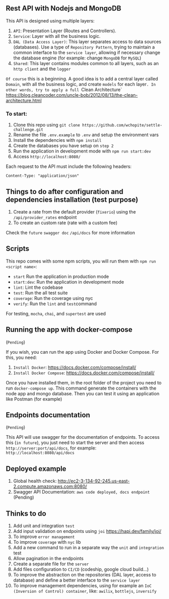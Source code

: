 ## Rest API with Nodejs and MongoDB

This API is designed using multiple layers:

1. `API`: Presentation Layer (Routes and Controllers).
2. `Service`: Layer with all the business logic.
3. `DAL (Data Access Layer)`: This layer separates access to data sources (databases). Use a type of `Repository Pattern`, trying to maintain a common interface to the `service layer`, allowing if necessary change the database engine (for example: change `MongoDB` for `MySQL`)
4. `Shared`: This layer contains modules common to all layers, such as an `http client` and the `logger`

`Of course` this is a beginning. A good idea is to add a central layer called `Domain`, with all the business logic, and create `models` for each layer`. In other words, try to apply a full `Clean Architecture`  https://blog.cleancoder.com/uncle-bob/2012/08/13/the-clean-architecture.html

### To start:

1. Clone this repo using `git clone https://github.com/wchopite/settle-challenge.git`
2. Rename the file `.env.example` to `.env` and setup the environment vars
4. Install the dependencies with `npm install`
5. Create the databases you have setup on `step 2`
6. Run the application in development mode with `npm run start:dev`
7. Access `http://localhost:8080/`

Each request to the API must include the following headers:

```
Content-Type: "application/json"
```

## Things to do after configuration and dependencies installation (test purpose)

1. Create a rate from the default provider (`fixerio`) using the `/api/provider_rates` endpoint
2. To create an custom rate (rate with a custom fee)

Check the `future` `swagger doc` `/api/docs` for more information

## Scripts

This repo comes with some npm scripts, you will run them with `npm run <script name>`:

- `start` Run the application in production mode
- `start:dev`: Run the application in development mode
- `lint`: Lint the codebase
- `test`: Run the all test suite
- `coverage`: Run the coverage using nyc
- `verify`: Run the `lint` and `test`command

For testing, `mocha`, `chai`, and `supertest` are used

## Running the app with docker-compose

(`Pending`)

If you wish, you can run the app using Docker and Docker Compose. For this, you need:

1. `Install Docker`: https://docs.docker.com/compose/install/
2. `Install Docker Compose`: https://docs.docker.com/compose/install/

Once you have installed them, in the root folder of the project you need to run `docker-compose up`. This command generate the containers with the node app and mongo database. Then you can test it using an application like Postman (for example)

## Endpoints documentation

(`Pending`)

This API will use swagger for the documentation of endpoints. To access this (`in future`), you just need to start the server and then access `http://server:port/api/docs`, for example:` http://localhost:8080/api/docs`

## Deployed example

1. Global health check: http://ec2-3-134-92-245.us-east-2.compute.amazonaws.com:8080/
2. Swagger API Documentation: `aws code deployed, docs endpoint` (Pending)

## Thinks to do

1. Add unit and integration `test`
2. Add input validation on endpoints using `joi` https://hapi.dev/family/joi/
3. To improve `error management`
4. To improve `coverage` with `nyc` lib
5. Add a new command to run in a separate way the `unit` and `integration` test
6. Allow pagination in the endpoints
7. Create a separate file for the `server`
8. Add files configuration to `CI/CD` (codeship, google cloud build...)
9. To improve the abstraction on the repositories (DAL layer, access to database) and define a better interface to the `service layer`
10. To improve management dependencies, using for example an `IoC (Inversion of Control) container`, like: `awilix`, `bottlejs`, `inversify`
